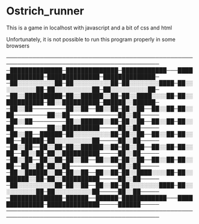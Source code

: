 # Ostrich_runner
This is a game in localhost with javascript and a bit of css and html


Unfortunately, it is not possible to run this program properly in some browsers


───────────────────────────────────────────────────────────────────────────────────────────
─██████████████─██████████████─████████████───██████████████─██████████████─██████████████─
─██░░░░░░░░░░██─██░░░░░░░░░░██─██░░░░░░░░████─██░░░░░░░░░░██─██░░░░░░░░░░██─██░░░░░░░░░░██─
─██░░██████████─██░░██████░░██─██░░████░░░░██─██░░██████████─██░░██████████─██████░░██████─
─██░░██─────────██░░██──██░░██─██░░██──██░░██─██░░██─────────██░░██─────────────██░░██─────
─██░░██─────────██░░██████░░██─██░░██──██░░██─██░░██─────────██░░██████████─────██░░██─────
─██░░██──██████─██░░░░░░░░░░██─██░░██──██░░██─██░░██──██████─██░░░░░░░░░░██─────██░░██─────
─██░░██──██░░██─██░░██████░░██─██░░██──██░░██─██░░██──██░░██─██░░██████████─────██░░██─────
─██░░██──██░░██─██░░██──██░░██─██░░██──██░░██─██░░██──██░░██─██░░██─────────────██░░██─────
─██░░██████░░██─██░░██──██░░██─██░░████░░░░██─██░░██████░░██─██░░██████████─────██░░██─────
─██░░░░░░░░░░██─██░░██──██░░██─██░░░░░░░░████─██░░░░░░░░░░██─██░░░░░░░░░░██─────██░░██─────
─██████████████─██████──██████─████████████───██████████████─██████████████─────██████─────
───────────────────────────────────────────────────────────────────────────────────────────
